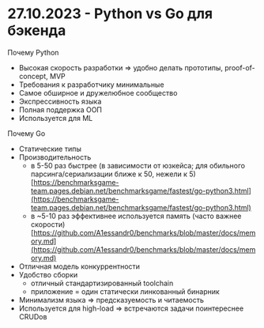 # 27.10.2023 - Python vs Go для бэкенда

Почему Python

- Высокая скорость разработки ⇒ удобно делать прототипы, proof-of-concept, MVP
- Требования к разработчику минимальные
- Самое обширное и дружелюбное сообщество
- Экспрессивность языка
- Полная поддержка ООП
- Используется для ML

Почему Go

- Статические типы
- Производительность
    - в 5-50 раз быстрее (в зависимости от юзкейса; для обильного парсинга/сериализации ближе к 50, нежели к 5) [https://benchmarksgame-team.pages.debian.net/benchmarksgame/fastest/go-python3.html](https://benchmarksgame-team.pages.debian.net/benchmarksgame/fastest/go-python3.html)
    - в ~5-10 раз эффективнее используется память (часто важнее скорости) [https://github.com/A1essandr0/benchmarks/blob/master/docs/memory.md](https://github.com/A1essandr0/benchmarks/blob/master/docs/memory.md)
- Отличная модель конкуррентности
- Удобство сборки
    - отличный стандартизированный toolchain
    - приложение = один статически линкованный бинарник
- Минимализм языка ⇒ предсказуемость и читаемость
- Используется для high-load ⇒ встречаются задачи поинтереснее CRUDов